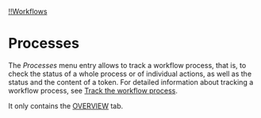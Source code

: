 [!!Workflows](ActindoWorkFlow)

# Processes


The *Processes* menu entry allows to track a workflow process, that is, to check the status of a whole process or of individual actions, as well as the status and the content of a token. For detailed information about tracking a workflow process, see [Track the workflow process](ActindoWorkFlow/Operation/02_TrackWorkflowProcess.md).

It only contains the [OVERVIEW](./03a_Processes.md) tab.
